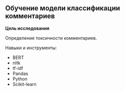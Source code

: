 ## Обучение модели классификации комментариев


**Цель исследования** 

Определение токсичности комментариев.

Навыки и инструменты:

- BERT
- nltk
- tf-idf
- Pandas
- Python
- Scikit-learn